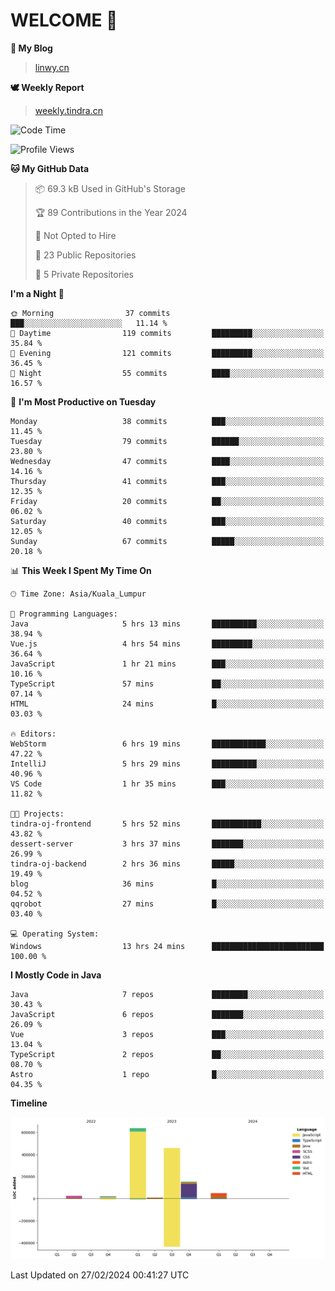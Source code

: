 # WELCOME 👋

**🐶 My Blog**
> [linwy.cn](linwy.cn)

**🕊️ Weekly Report**
> [weekly.tindra.cn](weekly.tindra.cn)
<!--START_SECTION:waka-->
![Code Time](http://img.shields.io/badge/Code%20Time-845%20hrs%2037%20mins-blue)

![Profile Views](http://img.shields.io/badge/Profile%20Views-0-blue)

**🐱 My GitHub Data** 

> 📦 69.3 kB Used in GitHub's Storage 
 > 
> 🏆 89 Contributions in the Year 2024
 > 
> 🚫 Not Opted to Hire
 > 
> 📜 23 Public Repositories 
 > 
> 🔑 5 Private Repositories 
 > 
**I'm a Night 🦉** 

```text
🌞 Morning                37 commits          ███░░░░░░░░░░░░░░░░░░░░░░   11.14 % 
🌆 Daytime                119 commits         █████████░░░░░░░░░░░░░░░░   35.84 % 
🌃 Evening                121 commits         █████████░░░░░░░░░░░░░░░░   36.45 % 
🌙 Night                  55 commits          ████░░░░░░░░░░░░░░░░░░░░░   16.57 % 
```
📅 **I'm Most Productive on Tuesday** 

```text
Monday                   38 commits          ███░░░░░░░░░░░░░░░░░░░░░░   11.45 % 
Tuesday                  79 commits          ██████░░░░░░░░░░░░░░░░░░░   23.80 % 
Wednesday                47 commits          ████░░░░░░░░░░░░░░░░░░░░░   14.16 % 
Thursday                 41 commits          ███░░░░░░░░░░░░░░░░░░░░░░   12.35 % 
Friday                   20 commits          ██░░░░░░░░░░░░░░░░░░░░░░░   06.02 % 
Saturday                 40 commits          ███░░░░░░░░░░░░░░░░░░░░░░   12.05 % 
Sunday                   67 commits          █████░░░░░░░░░░░░░░░░░░░░   20.18 % 
```


📊 **This Week I Spent My Time On** 

```text
🕑︎ Time Zone: Asia/Kuala_Lumpur

💬 Programming Languages: 
Java                     5 hrs 13 mins       ██████████░░░░░░░░░░░░░░░   38.94 % 
Vue.js                   4 hrs 54 mins       █████████░░░░░░░░░░░░░░░░   36.64 % 
JavaScript               1 hr 21 mins        ███░░░░░░░░░░░░░░░░░░░░░░   10.16 % 
TypeScript               57 mins             ██░░░░░░░░░░░░░░░░░░░░░░░   07.14 % 
HTML                     24 mins             █░░░░░░░░░░░░░░░░░░░░░░░░   03.03 % 

🔥 Editors: 
WebStorm                 6 hrs 19 mins       ████████████░░░░░░░░░░░░░   47.22 % 
IntelliJ                 5 hrs 29 mins       ██████████░░░░░░░░░░░░░░░   40.96 % 
VS Code                  1 hr 35 mins        ███░░░░░░░░░░░░░░░░░░░░░░   11.82 % 

🐱‍💻 Projects: 
tindra-oj-frontend       5 hrs 52 mins       ███████████░░░░░░░░░░░░░░   43.82 % 
dessert-server           3 hrs 37 mins       ███████░░░░░░░░░░░░░░░░░░   26.99 % 
tindra-oj-backend        2 hrs 36 mins       █████░░░░░░░░░░░░░░░░░░░░   19.49 % 
blog                     36 mins             █░░░░░░░░░░░░░░░░░░░░░░░░   04.52 % 
qqrobot                  27 mins             █░░░░░░░░░░░░░░░░░░░░░░░░   03.40 % 

💻 Operating System: 
Windows                  13 hrs 24 mins      █████████████████████████   100.00 % 
```

**I Mostly Code in Java** 

```text
Java                     7 repos             ████████░░░░░░░░░░░░░░░░░   30.43 % 
JavaScript               6 repos             ███████░░░░░░░░░░░░░░░░░░   26.09 % 
Vue                      3 repos             ███░░░░░░░░░░░░░░░░░░░░░░   13.04 % 
TypeScript               2 repos             ██░░░░░░░░░░░░░░░░░░░░░░░   08.70 % 
Astro                    1 repo              █░░░░░░░░░░░░░░░░░░░░░░░░   04.35 % 
```



**Timeline**

![Lines of Code chart](https://raw.githubusercontent.com/rieraa/rieraa/main/assets/bar_graph.png)


 Last Updated on 27/02/2024 00:41:27 UTC
<!--END_SECTION:waka-->
